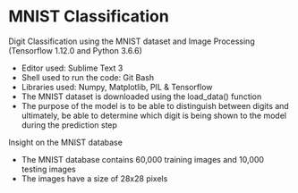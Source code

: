 # MNIST Classification
Digit Classification using the MNIST dataset and Image Processing (Tensorflow 1.12.0 and Python 3.6.6)

- Editor used: Sublime Text 3
- Shell used to run the code: Git Bash
- Libraries used: Numpy, Matplotlib, PIL & Tensorflow
- The MNIST dataset is downloaded using the load_data() function
- The purpose of the model is to be able to distinguish between digits and ultimately, be able to determine which digit is being shown to the model during the prediction step

Insight on the MNIST database 
- The MNIST database contains 60,000 training images and 10,000 testing images
- The images have a size of 28x28 pixels
